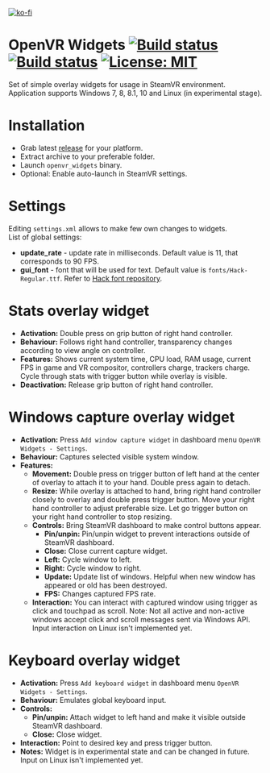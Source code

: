 [![ko-fi](https://www.ko-fi.com/img/githubbutton_sm.svg)](https://ko-fi.com/I2I0XK1A)
# OpenVR Widgets [![Build status](https://ci.appveyor.com/api/projects/status/ctb2t0bawyus9x90?svg=true)](https://ci.appveyor.com/project/SDraw/openvr-widgets) [![Build status](https://ci.appveyor.com/api/projects/status/x308bi2tnillpyjt?svg=true)](https://ci.appveyor.com/project/SDraw/openvr-widgets-linux) [![License: MIT](https://img.shields.io/badge/License-MIT-yellow.svg)](https://opensource.org/licenses/MIT) 
Set of simple overlay widgets for usage in SteamVR environment.  
Application supports Windows 7, 8, 8.1, 10 and Linux (in experimental stage).

# Installation
* Grab latest [release](../../releases/latest) for your platform.
* Extract archive to your preferable folder.
* Launch `openvr_widgets` binary.
* Optional: Enable auto-launch in SteamVR settings.

# Settings
Editing `settings.xml` allows to make few own changes to widgets.  
List of global settings:
* **update_rate** - update rate in milliseconds. Default value is 11, that corresponds to 90 FPS.
* **gui_font** - font that will be used for text. Default value is `fonts/Hack-Regular.ttf`. Refer to [Hack font repository](../../../../source-foundry/Hack).

# Stats overlay widget
* **Activation:** Double press on grip button of right hand controller.
* **Behaviour:** Follows right hand controller, transparency changes according to view angle on controller.
* **Features:** Shows current system time, CPU load, RAM usage, current FPS in game and VR compositor, controllers charge, trackers charge. Cycle through stats with trigger button while overlay is visible.
* **Deactivation:** Release grip button of right hand controller.
  
# Windows capture overlay widget
* **Activation:** Press `Add window capture widget` in dashboard menu `OpenVR Widgets - Settings`.
* **Behaviour:** Captures selected visible system window.
* **Features:**
  * **Movement:** Double press on trigger button of left hand at the center of overlay to attach it to your hand. Double press again to detach.
  * **Resize:** While overlay is attached to hand, bring right hand controller closely to overlay and double press trigger button. Move your right hand controller to adjust preferable size. Let go trigger button on your right hand controller to stop resizing.
  * **Controls:** Bring SteamVR dashboard to make control buttons appear.
    * **Pin/unpin:** Pin/unpin widget to prevent interactions outside of SteamVR dashboard.
    * **Close:** Close current capture widget.
    * **Left:** Cycle window to left.
    * **Right:** Cycle window to right.
    * **Update:** Update list of windows. Helpful when new window has appeared or old has been destroyed.
    * **FPS:** Changes captured FPS rate.
  * **Interaction:** You can interact with captured window using trigger as click and touchpad as scroll. Note: Not all active and non-active windows accept click and scroll messages sent via Windows API. Input interaction on Linux isn't implemented yet.
  
# Keyboard overlay widget
* **Activation:** Press `Add keyboard widget` in dashboard menu `OpenVR Widgets - Settings`.
* **Behaviour:** Emulates global keyboard input.
* **Controls:**
  * **Pin/unpin:** Attach widget to left hand and make it visible outside SteamVR dashboard.
  * **Close:** Close widget.
* **Interaction:** Point to desired key and press trigger button.
* **Notes:** Widget is in experimental state and can be changed in future. Input on Linux isn't implemented yet.
